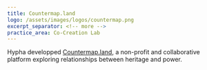```yaml
---
title: Countermap.land
logo: /assets/images/logos/countermap.png
excerpt_separator: <!-- more -->
practice_area: Co-Creation Lab
---
```

Hypha developped <a href="https://countermap.land">Countermap.land</a>, a non-profit and collaborative platform exploring relationships between heritage and power.


